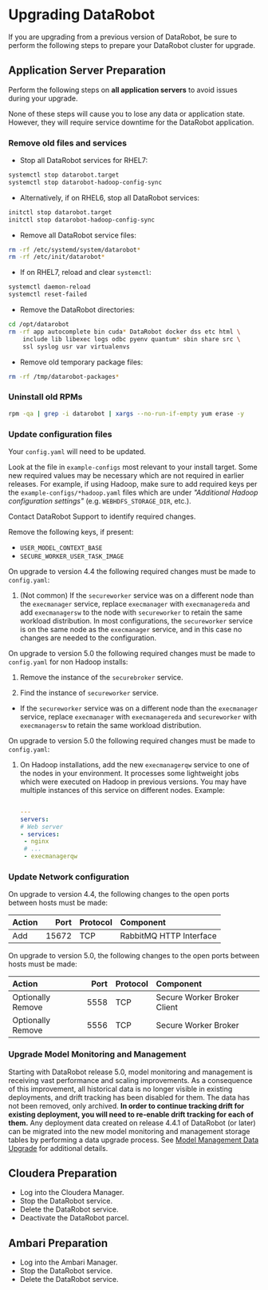 # Upgrading DataRobot

If you are upgrading from a previous version of DataRobot, be sure to perform
the following steps to prepare your DataRobot cluster for upgrade.

## Application Server Preparation

Perform the following steps on **all application servers** to avoid issues
during your upgrade.

None of these steps will cause you to lose any data or application state.
However, they will require service downtime for the DataRobot application.

### Remove old files and services

* Stop all DataRobot services for RHEL7:

```bash
systemctl stop datarobot.target
systemctl stop datarobot-hadoop-config-sync
```

* Alternatively, if on RHEL6, stop all DataRobot services:

```bash
initctl stop datarobot.target
initctl stop datarobot-hadoop-config-sync
```

* Remove all DataRobot service files:

```bash
rm -rf /etc/systemd/system/datarobot*
rm -rf /etc/init/datarobot*
```

* If on RHEL7, reload and clear `systemctl`:

```bash
systemctl daemon-reload
systemctl reset-failed
```

* Remove the DataRobot directories:

```bash
cd /opt/datarobot
rm -rf app autocomplete bin cuda* DataRobot docker dss etc html \
    include lib libexec logs odbc pyenv quantum* sbin share src \
    ssl syslog usr var virtualenvs
```
* Remove old temporary package files:

```bash
rm -rf /tmp/datarobot-packages*
```

### Uninstall old RPMs

```bash
rpm -qa | grep -i datarobot | xargs --no-run-if-empty yum erase -y
```

### Update configuration files

Your `config.yaml` will need to be updated.

Look at the file in `example-configs` most relevant to your install target.
Some new required values may be necessary which are not required in earlier releases.
For example, if using Hadoop, make sure to add required keys per the
`example-configs/*hadoop.yaml` files which are under
_"Additional Hadoop configuration settings"_ (e.g. `WEBHDFS_STORAGE_DIR`, etc.).

Contact DataRobot Support to identify required changes.

Remove the following keys, if present:

* `USER_MODEL_CONTEXT_BASE`
* `SECURE_WORKER_USER_TASK_IMAGE`

On upgrade to version 4.4 the following required changes must be made to `config.yaml`:

1. (Not common) If the `secureworker` service was on a different node than the `execmanager` service, replace `execmanager` with `execmanagereda` and add `execmanagersw` to the node with `secureworker` to retain the same workload distribution. In most configurations, the `secureworker` service is on the same node as the `execmanager` service, and in this case no changes are needed to the configuration.

On upgrade to version 5.0 the following required changes must be made to `config.yaml` for non Hadoop installs:

1. Remove the instance of the `securebroker` service.

2. Find the instance of `secureworker` service.
  * If the `secureworker` service was on a different node than the `execmanager` service, replace `execmanager` with `execmanagereda` and `secureworker` with `execmanagersw` to retain the same workload distribution.

On upgrade to version 5.0 the following required changes must be made to `config.yaml`:

1. On Hadoop installations, add the new `execmanagerqw` service to one of the nodes in your environment. It processes some lightweight jobs which were executed on Hadoop in previous versions. You may have multiple instances of this service on different nodes. Example:

     ```yaml
    
    ---
    servers:
    # Web server
    - services:
      - nginx
      # ...
      - execmanagerqw
    ```

### Update Network configuration

On upgrade to version 4.4, the following changes to the open ports between hosts must be made:


| Action            | Port  | Protocol | Component            |
|:------------------|------:|:---------|:---------------------|
| Add               | 15672 | TCP      | RabbitMQ HTTP Interface|


On upgrade to version 5.0, the following changes to the open ports between hosts must be made:


| Action            | Port  | Protocol | Component            |
|:------------------|------:|:---------|:---------------------|
| Optionally Remove | 5558  | TCP      | Secure Worker Broker Client |
| Optionally Remove | 5556  | TCP      | Secure Worker Broker |

### Upgrade Model Monitoring and Management

Starting with DataRobot release 5.0, model monitoring and management is receiving vast performance 
and scaling improvements. As a consequence of this improvement, all historical data is no longer 
visible in existing deployments, and drift tracking has been disabled for them. The data has not 
been removed, only archived. **In order to continue tracking drift for existing deployment, you will 
need to re-enable drift tracking for each of them.** Any deployment data created on release 4.4.1 of 
DataRobot (or later) can be migrated into the new model monitoring and management storage tables by 
performing a data upgrade process. See 
[Model Management Data Upgrade](special-topics/model-management-data-upgrade.md) for additional 
details.  

## Cloudera Preparation

* Log into the Cloudera Manager.
* Stop the DataRobot service.
* Delete the DataRobot service.
* Deactivate the DataRobot parcel.

## Ambari Preparation

* Log into the Ambari Manager.
* Stop the DataRobot service.
* Delete the DataRobot service.
